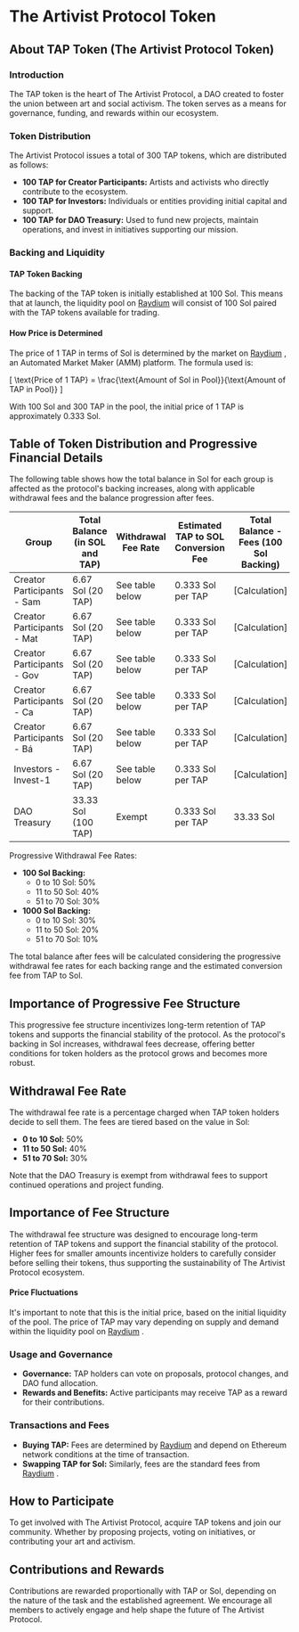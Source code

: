 # The Artivist Protocol Token

## About TAP Token (The Artivist Protocol Token)

### Introduction

The TAP token is the heart of The Artivist Protocol, a DAO created to foster the union between art and social activism. The token serves as a means for governance, funding, and rewards within our ecosystem.

### Token Distribution

The Artivist Protocol issues a total of 300 TAP tokens, which are distributed as follows:

- **100 TAP for Creator Participants:** Artists and activists who directly contribute to the ecosystem.
- **100 TAP for Investors:** Individuals or entities providing initial capital and support.
- **100 TAP for DAO Treasury:** Used to fund new projects, maintain operations, and invest in initiatives supporting our mission.

### Backing and Liquidity

#### TAP Token Backing

The backing of the TAP token is initially established at 100 Sol. This means that at launch, the liquidity pool on [Raydium](https://raydium.io/)
 will consist of 100 Sol paired with the TAP tokens available for trading.

#### How Price is Determined

The price of 1 TAP in terms of Sol is determined by the market on [Raydium](https://raydium.io/)
, an Automated Market Maker (AMM) platform. The formula used is:

\[ \text{Price of 1 TAP} = \frac{\text{Amount of Sol in Pool}}{\text{Amount of TAP in Pool}} \]

With 100 Sol and 300 TAP in the pool, the initial price of 1 TAP is approximately 0.333 Sol.

## Table of Token Distribution and Progressive Financial Details

The following table shows how the total balance in Sol for each group is affected as the protocol's backing increases, along with applicable withdrawal fees and the balance progression after fees.

| Group                            | Total Balance (in SOL and TAP) | Withdrawal Fee Rate | Estimated TAP to SOL Conversion Fee | Total Balance - Fees (100 Sol Backing) | Total Balance - Fees (1000 Sol Backing) |
|----------------------------------|---------------------------------|---------------------|--------------------------------------|----------------------------------------|-----------------------------------------|
| Creator Participants - Sam       | 6.67 Sol (20 TAP)               | See table below     | 0.333 Sol per TAP                   | [Calculation]                          | [Calculation]                           |
| Creator Participants - Mat       | 6.67 Sol (20 TAP)               | See table below     | 0.333 Sol per TAP                   | [Calculation]                          | [Calculation]                           |
| Creator Participants - Gov       | 6.67 Sol (20 TAP)               | See table below     | 0.333 Sol per TAP                   | [Calculation]                          | [Calculation]                           |
| Creator Participants - Ca        | 6.67 Sol (20 TAP)               | See table below     | 0.333 Sol per TAP                   | [Calculation]                          | [Calculation]                           |
| Creator Participants - Bá        | 6.67 Sol (20 TAP)               | See table below     | 0.333 Sol per TAP                   | [Calculation]                          | [Calculation]                           |
| Investors - Invest-1             | 6.67 Sol (20 TAP)               | See table below     | 0.333 Sol per TAP                   | [Calculation]                          | [Calculation]                           |
| DAO Treasury                     | 33.33 Sol (100 TAP)             | Exempt              | 0.333 Sol per TAP                   | 33.33 Sol                              | 333.33 Sol                              |

Progressive Withdrawal Fee Rates:

- **100 Sol Backing:**
  - 0 to 10 Sol: 50%
  - 11 to 50 Sol: 40%
  - 51 to 70 Sol: 30%
- **1000 Sol Backing:**
  - 0 to 10 Sol: 30%
  - 11 to 50 Sol: 20%
  - 51 to 70 Sol: 10%

The total balance after fees will be calculated considering the progressive withdrawal fee rates for each backing range and the estimated conversion fee from TAP to Sol.

## Importance of Progressive Fee Structure

This progressive fee structure incentivizes long-term retention of TAP tokens and supports the financial stability of the protocol. As the protocol's backing in Sol increases, withdrawal fees decrease, offering better conditions for token holders as the protocol grows and becomes more robust.

## Withdrawal Fee Rate

The withdrawal fee rate is a percentage charged when TAP token holders decide to sell them. The fees are tiered based on the value in Sol:

- **0 to 10 Sol:** 50%
- **11 to 50 Sol:** 40%
- **51 to 70 Sol:** 30%

Note that the DAO Treasury is exempt from withdrawal fees to support continued operations and project funding.

## Importance of Fee Structure

The withdrawal fee structure was designed to encourage long-term retention of TAP tokens and support the financial stability of the protocol. Higher fees for smaller amounts incentivize holders to carefully consider before selling their tokens, thus supporting the sustainability of The Artivist Protocol ecosystem.

#### Price Fluctuations

It's important to note that this is the initial price, based on the initial liquidity of the pool. The price of TAP may vary depending on supply and demand within the liquidity pool on [Raydium](https://raydium.io/)
.

### Usage and Governance

- **Governance:** TAP holders can vote on proposals, protocol changes, and DAO fund allocation.
- **Rewards and Benefits:** Active participants may receive TAP as a reward for their contributions.

### Transactions and Fees

- **Buying TAP:** Fees are determined by [Raydium](https://raydium.io/)
 and depend on Ethereum network conditions at the time of transaction.
- **Swapping TAP for Sol:** Similarly, fees are the standard fees from [Raydium](https://raydium.io/)
.

## How to Participate

To get involved with The Artivist Protocol, acquire TAP tokens and join our community. Whether by proposing projects, voting on initiatives, or contributing your art and activism.

## Contributions and Rewards

Contributions are rewarded proportionally with TAP or Sol, depending on the nature of the task and the established agreement. We encourage all members to actively engage and help shape the future of The Artivist Protocol.